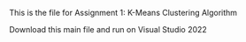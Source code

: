 This is the file for Assignment 1: K-Means Clustering Algorithm

Download this main file and run on Visual Studio 2022
